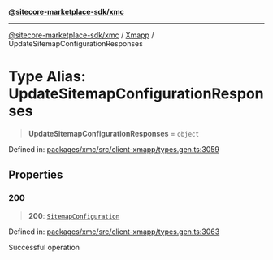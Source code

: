 [**@sitecore-marketplace-sdk/xmc**](../../../../README.md)

***

[@sitecore-marketplace-sdk/xmc](../../../../README.md) / [Xmapp](../README.md) / UpdateSitemapConfigurationResponses

# Type Alias: UpdateSitemapConfigurationResponses

> **UpdateSitemapConfigurationResponses** = `object`

Defined in: [packages/xmc/src/client-xmapp/types.gen.ts:3059](https://github.com/Sitecore/marketplace-sdk/blob/main/packages/xmc/src/client-xmapp/types.gen.ts#L3059)

## Properties

### 200

> **200**: [`SitemapConfiguration`](SitemapConfiguration.md)

Defined in: [packages/xmc/src/client-xmapp/types.gen.ts:3063](https://github.com/Sitecore/marketplace-sdk/blob/main/packages/xmc/src/client-xmapp/types.gen.ts#L3063)

Successful operation
